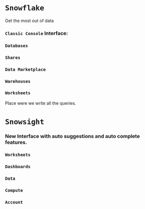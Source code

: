 # `Snowflake`
Get the most out of data

### `Classic Console` Interface:

### `Databases`

### `Shares`

### `Data Marketplace`

### `Warehouses`

### `Worksheets`
Place were we write all the queries.

# `Snowsight` 

### New Interface with auto suggestions and auto complete features.

### `Worksheets`

### `Dashboards`

### `Data`

### `Compute`

### `Account`
